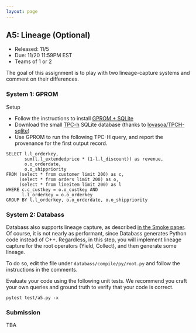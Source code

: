 ```yaml
---
layout: page
---
```



## A5: Lineage (Optional)

* Released:  11/5
* Due: 11/20 11:59PM EST
* Teams of 1 or 2


The goal of this assignment is to play with two lineage-capture systems
and comment on their differences.

### System 1: GPROM

Setup

* Follow the instructions to install [GPROM + SQLite](https://github.com/IITDBGroup/gprom)
* Download the small [TPC-h](./files/TPC-H-small.db ) SQLite database (thanks to [lovasoa/TPCH-sqlite](https://github.com/lovasoa/TPCH-sqlite))
* Use GPROM to run the following TPC-H query, and report the provenance for the first output record.

```
SELECT l.l_orderkey, 
       sum(l.l_extendedprice * (1-l.l_discount)) as revenue, 
       o.o_orderdate, 
       o.o_shippriority 
FROM (select * from customer limit 200) as c, 
     (select * from orders limit 200) as o, 
     (select * from lineitem limit 200) as l 
WHERE c.c_custkey = o.o_custkey AND 
      l.l_orderkey = o.o_orderkey 
GROUP BY l.l_orderkey, o.o_orderdate, o.o_shippriority
``` 

### System 2: Databass

Databass also supports lineage capture, as described [in the Smoke paper](./files/papers/smoke-vldb18.pdf).  Of course, it is not nearly as performant, since Databass generates Python code instead of C++.  Regardless, in this step, you will implement lineage capture for the root operators (Yield, Collect), and then generate some lineage.

To do so, edit the file under `databass/compile/py/root.py` and follow the instructions in the comments.

Evaluate your code using the following unit tests.  We recommend you craft your own queries and ground truth to verify that your code is correct.

``` 
pytest test/a5.py -x
``` 


### Submission

TBA

